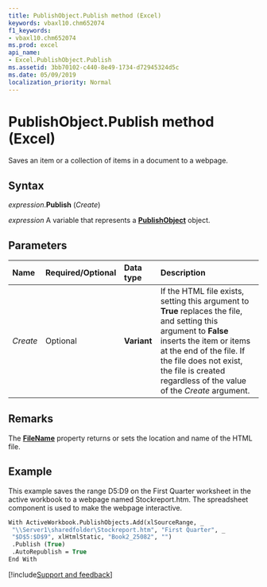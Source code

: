 ```yaml
---
title: PublishObject.Publish method (Excel)
keywords: vbaxl10.chm652074
f1_keywords:
- vbaxl10.chm652074
ms.prod: excel
api_name:
- Excel.PublishObject.Publish
ms.assetid: 3bb70102-c440-8e49-1734-d72945324d5c
ms.date: 05/09/2019
localization_priority: Normal
---
```



# PublishObject.Publish method (Excel)

Saves an item or a collection of items in a document to a webpage.


## Syntax

_expression_.**Publish** (_Create_)

_expression_ A variable that represents a **[PublishObject](Excel.PublishObject.md)** object.


## Parameters

|Name|Required/Optional|Data type|Description|
|:-----|:-----|:-----|:-----|
| _Create_|Optional| **Variant**|If the HTML file exists, setting this argument to **True** replaces the file, and setting this argument to **False** inserts the item or items at the end of the file. If the file does not exist, the file is created regardless of the value of the _Create_ argument.|

## Remarks

The **[FileName](Excel.PublishObject.Filename.md)** property returns or sets the location and name of the HTML file.


## Example

This example saves the range D5:D9 on the First Quarter worksheet in the active workbook to a webpage named Stockreport.htm. The spreadsheet component is used to make the webpage interactive.

```vb
With ActiveWorkbook.PublishObjects.Add(xlSourceRange, _ 
 "\\Server1\sharedfolder\Stockreport.htm", "First Quarter", _ 
 "$D$5:$D$9", xlHtmlStatic, "Book2_25082", "") 
 .Publish (True) 
 .AutoRepublish = True 
End With
```


[!include[Support and feedback](~/includes/feedback-boilerplate.md)]